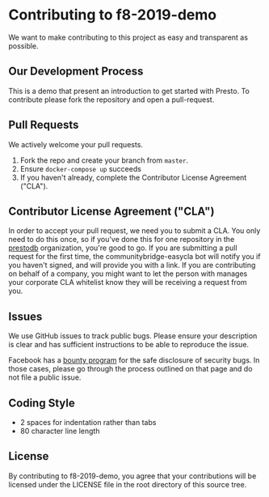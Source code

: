 # Contributing to f8-2019-demo

We want to make contributing to this project as easy and transparent as
possible.

## Our Development Process

This is a demo that present an introduction to get started with Presto. To
contribute please fork the repository and open a pull-request.

## Pull Requests

We actively welcome your pull requests.

1. Fork the repo and create your branch from `master`.
4. Ensure `docker-compose up` succeeds
6. If you haven't already, complete the Contributor License Agreement ("CLA").

## Contributor License Agreement ("CLA")

In order to accept your pull request, we need you to submit a CLA. You only need to do this once, so if you've done this for one repository in the [prestodb](https://github.com/prestodb) organization, you're good to go. If you are submitting a pull request for the first time, the communitybridge-easycla bot will notify you if you haven't signed, and will provide you with a link.  If you are contributing on behalf of a company, you might want to let the person with manages your corporate CLA whitelist know they will be receiving a request from you.

## Issues

We use GitHub issues to track public bugs. Please ensure your description is
clear and has sufficient instructions to be able to reproduce the issue.

Facebook has a [bounty program](https://www.facebook.com/whitehat/) for the safe
disclosure of security bugs. In those cases, please go through the process
outlined on that page and do not file a public issue.

## Coding Style  

* 2 spaces for indentation rather than tabs
* 80 character line length

## License

By contributing to f8-2019-demo, you agree that your contributions will be
licensed under the LICENSE file in the root directory of this source tree.
